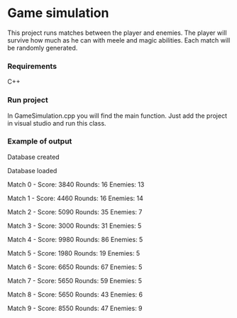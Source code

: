 # Game simulation

This project runs matches between the player and enemies. The player will survive how much as he can with meele and magic abilities. 
Each match will be randomly generated.

### Requirements
C++

### Run project
In GameSimulation.cpp you will find the main function. Just add the project in visual studio and run this class.

### Example of output

Database created

Database loaded

Match 0 - Score: 3840 Rounds: 16 Enemies: 13

Match 1 - Score: 4460 Rounds: 16 Enemies: 14

Match 2 - Score: 5090 Rounds: 35 Enemies: 7

Match 3 - Score: 3000 Rounds: 31 Enemies: 5

Match 4 - Score: 9980 Rounds: 86 Enemies: 5

Match 5 - Score: 1980 Rounds: 19 Enemies: 5

Match 6 - Score: 6650 Rounds: 67 Enemies: 5

Match 7 - Score: 5650 Rounds: 59 Enemies: 5

Match 8 - Score: 5650 Rounds: 43 Enemies: 6

Match 9 - Score: 8550 Rounds: 47 Enemies: 9
